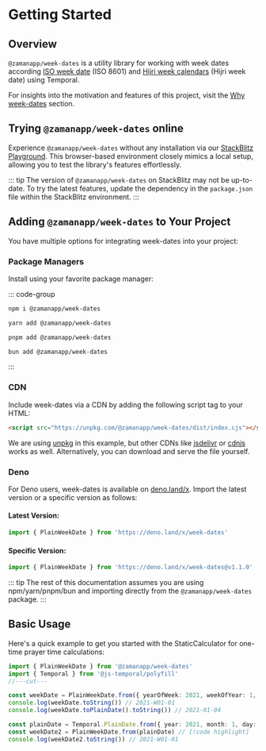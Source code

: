 # Getting Started

## Overview

`@zamanapp/week-dates` is a utility library for working with week dates according [ISO week date](https://en.wikipedia.org/wiki/ISO_week_date) (ISO 8601) and [Hijri week calendars](https://github.com/khawarizmus/hijri-week-calendar-proposal)  (Hijri week date) using Temporal.

For insights into the motivation and features of this project, visit the [Why week-dates](./introduction.md#why-this-library) section.

## Trying `@zamanapp/week-dates` online

Experience `@zamanapp/week-dates` without any installation via our [StackBlitz Playground](https://stackblitz.com/edit/vitejs-vite-hhx4uq?file=src%2Fmain.ts). This browser-based environment closely mimics a local setup, allowing you to test the library's features effortlessly.

::: tip
The version of `@zamanapp/week-dates` on StackBlitz may not be up-to-date. To try the latest features, update the dependency in the `package.json` file within the StackBlitz environment.
:::

## Adding `@zamanapp/week-dates` to Your Project

You have multiple options for integrating week-dates into your project:

### Package Managers

Install using your favorite package manager:

::: code-group


```bash [npm]
npm i @zamanapp/week-dates
```


```bash [yarn]
yarn add @zamanapp/week-dates
```


```bash [pnpm]
pnpm add @zamanapp/week-dates
```


```bash [bun]
bun add @zamanapp/week-dates
```
:::

### CDN

Include week-dates via a CDN by adding the following script tag to your HTML:

```html
<script src="https://unpkg.com/@zamanapp/week-dates/dist/index.cjs"></script>
```

We are using [unpkg](https://unpkg.com) in this example, but other CDNs like [jsdelivr](https://www.jsdelivr.com/) or [cdnjs](https://cdnjs.com/) works as well. Alternatively, you can download and serve the file yourself.

### Deno

For Deno users, week-dates is available on [deno.land/x](https://deno.land/x). Import the latest version or a specific version as follows:

#### Latest Version:

```ts
import { PlainWeekDate } from 'https://deno.land/x/week-dates'
```

#### Specific Version:

```ts
import { PlainWeekDate } from 'https://deno.land/x/week-dates@v1.1.0'
```

::: tip
The rest of this documentation assumes you are using npm/yarn/pnpm/bun and importing directly from the `@zamanapp/week-dates` package.
:::

## Basic Usage

Here's a quick example to get you started with the StaticCalculator for one-time prayer time calculations:

```ts twoslash
import { PlainWeekDate } from '@zamanapp/week-dates'
import { Temporal } from '@js-temporal/polyfill'
//---cut---

const weekDate = PlainWeekDate.from({ yearOfWeek: 2021, weekOfYear: 1, dayOfWeek: 1, }) // [!code highlight]
console.log(weekDate.toString()) // 2021-W01-01
console.log(weekDate.toPlainDate().toString()) // 2021-01-04

const plainDate = Temporal.PlainDate.from({ year: 2021, month: 1, day: 4 }) // [!code highlight]
const weekDate2 = PlainWeekDate.from(plainDate) // [!code highlight]
console.log(weekDate2.toString()) // 2021-W01-01
```
